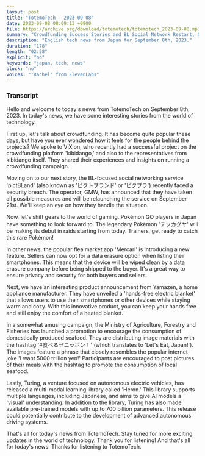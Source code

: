 ```yaml
---
layout: post
title: "TotemoTech - 2023-09-08"
date: 2023-09-08 08:09:13 +0900
file: https://archive.org/download/totemotech/totemotech_2023-09-08.mp3
summary: "Crowdfunding Success Stories and BL Social Network Restart, & more…"
description: "English tech news from Japan for September 8th, 2023."
duration: "178"
length: "02:58"
explicit: "no"
keywords: "japan, tech, news"
block: "no"
voices: "'Rachel' from ElevenLabs"
---
```


### Transcript

Hello and welcome to today's news from TotemoTech on September 8th, 2023. In today's news, we have some interesting stories from the world of technology.

First up, let's talk about crowdfunding. It has become quite popular these days, but have you ever wondered how it feels for the people behind the projects? We spoke to ViXion, who recently had a successful project on the crowdfunding platform 'kibidango,' and also to the representatives from kibidango itself. They shared their experiences and insights on running a crowdfunding campaign.

Moving on to our next story, the BL-focused social networking service 'pictBLand' (also known as 'ピクトブランド' or 'ピクブラ') recently faced a security breach. The operator, GMW, has announced that they have taken all possible measures and will be relaunching the service on September 21st. We'll keep an eye on how they handle the situation.

Now, let's shift gears to the world of gaming. Pokémon GO players in Japan have something to look forward to. The legendary Pokémon 'テッカグヤ' will be making its debut in raids starting from today. Trainers, get ready to catch this rare Pokémon!

In other news, the popular flea market app 'Mercari' is introducing a new feature. Sellers can now opt for a data erasure option when listing their smartphones. This means that the device will be wiped clean by a data erasure company before being shipped to the buyer. It's a great way to ensure privacy and security for both buyers and sellers.

Next, we have an interesting product announcement from Yamazen, a home appliance manufacturer. They have unveiled a 'hands-free electric blanket' that allows users to use their smartphones or other devices while staying warm and cozy. With this innovative product, you can keep your hands free and still enjoy the comfort of a heated blanket.

In a somewhat amusing campaign, the Ministry of Agriculture, Forestry and Fisheries has launched a promotion to encourage the consumption of domestically produced seafood. They are distributing image materials with the hashtag '#食べるぜニッポン！' (which translates to 'Let's Eat, Japan!'). The images feature a phrase that closely resembles the popular internet joke 'I want 5000 trillion yen!' Participants are encouraged to post pictures of their meals with the hashtag to promote the consumption of local seafood.

Lastly, Turing, a venture focused on autonomous electric vehicles, has released a multi-modal learning library called 'Heron.' This library supports multiple languages, including Japanese, and aims to give AI models a 'visual' understanding. In addition to the library, Turing has also made available pre-trained models with up to 700 billion parameters. This release could potentially contribute to the development of advanced autonomous driving systems.

That's all for today's news from TotemoTech. Stay tuned for more exciting updates in the world of technology. Thank you for listening!   And that's all for today's news. Thanks for listening to TotemoTech.
